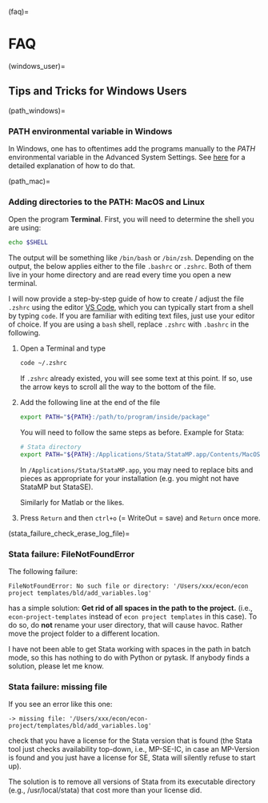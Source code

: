 (faq)=

# FAQ

(windows_user)=

## Tips and Tricks for Windows Users

(path_windows)=

### PATH environmental variable in Windows

In Windows, one has to oftentimes add the programs manually to the *PATH* environmental
variable in the Advanced System Settings. See
[here](https://www.computerhope.com/issues/ch000549.htm) for a detailed explanation of
how to do that.

(path_mac)=

### Adding directories to the PATH: MacOS and Linux

Open the program **Terminal**. First, you will need to determine the shell you are
using:

```zsh
echo $SHELL
```

The output will be something like `/bin/bash` or `/bin/zsh`. Depending on the output,
the below applies either to the file `.bashrc` or `.zshrc`. Both of them live in your
home directory and are read every time you open a new terminal.

I will now provide a step-by-step guide of how to create / adjust the file `.zshrc`
using the editor [VS Code](https://code.visualstudio.com/), which you can typically
start from a shell by typing `code`. If you are familiar with editing text files, just
use your editor of choice. If you are using a `bash` shell, replace `.zshrc` with
`.bashrc` in the following.

1. Open a Terminal and type

   ```zsh
   code ~/.zshrc
   ```

   If `.zshrc` already existed, you will see some text at this point. If so, use the
   arrow keys to scroll all the way to the bottom of the file.

1. Add the following line at the end of the file

   ```zsh
   export PATH="${PATH}:/path/to/program/inside/package"
   ```

   You will need to follow the same steps as before. Example for Stata:

   ```zsh
   # Stata directory
   export PATH="${PATH}:/Applications/Stata/StataMP.app/Contents/MacOS/"
   ```

   In `/Applications/Stata/StataMP.app`, you may need to replace bits and pieces as
   appropriate for your installation (e.g. you might not have StataMP but StataSE).

   Similarly for Matlab or the likes.

1. Press `Return` and then `ctrl+o` (= WriteOut = save) and `Return` once more.

(stata_failure_check_erase_log_file)=

### Stata failure: FileNotFoundError

The following failure:

```
FileNotFoundError: No such file or directory: '/Users/xxx/econ/econ project templates/bld/add_variables.log'
```

has a simple solution: **Get rid of all spaces in the path to the project.** (i.e.,
`econ-project-templates` instead of `econ project templates` in this case). To do so, do
**not** rename your user directory, that will cause havoc. Rather move the project
folder to a different location.

I have not been able to get Stata working with spaces in the path in batch mode, so this
has nothing to do with Python or pytask. If anybody finds a solution, please let me
know.

### Stata failure: missing file

If you see an error like this one:

```
-> missing file: '/Users/xxx/econ/econ-project/templates/bld/add_variables.log'
```

check that you have a license for the Stata version that is found (the Stata tool just
checks availability top-down, i.e., MP-SE-IC, in case an MP-Version is found and you
just have a license for SE, Stata will silently refuse to start up).

The solution is to remove all versions of Stata from its executable directory (e.g.,
/usr/local/stata) that cost more than your license did.
